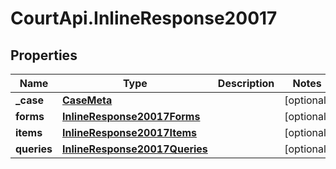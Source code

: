 # CourtApi.InlineResponse20017

## Properties
Name | Type | Description | Notes
------------ | ------------- | ------------- | -------------
**_case** | [**CaseMeta**](CaseMeta.md) |  | [optional] 
**forms** | [**InlineResponse20017Forms**](InlineResponse20017Forms.md) |  | [optional] 
**items** | [**InlineResponse20017Items**](InlineResponse20017Items.md) |  | [optional] 
**queries** | [**InlineResponse20017Queries**](InlineResponse20017Queries.md) |  | [optional] 


